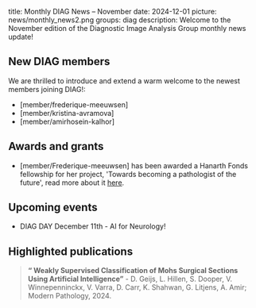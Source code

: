 title: Monthly DIAG News – November
date: 2024-12-01
picture: news/monthly_news2.png
groups: diag
description: Welcome to the November edition of the Diagnostic Image Analysis Group monthly news update!

## New DIAG members
We are thrilled to introduce and extend a warm welcome to the newest members joining DIAG!:

- [member/frederique-meeuwsen]
- [member/kristina-avramova]
- [member/amirhosein-kalhor]

## Awards and grants
- [member/Frederique-meeuwsen] has been awarded a Hanarth Fonds fellowship for her project, 'Towards becoming a pathologist of the future', read more about it [here]( https://www.diagnijmegen.nl/news/frederique-meeuwsen-hanarth/).

## Upcoming events
-	DIAG DAY December 11th - AI for Neurology! 

## Highlighted publications
> **“ Weakly Supervised Classification of Mohs Surgical Sections Using Artificial Intelligence”** - D. Geijs, L. Hillen, S. Dooper, V. Winnepenninckx, V. Varra, D. Carr, K. Shahwan, G. Litjens, A. Amir; Modern Pathology, 2024. 

